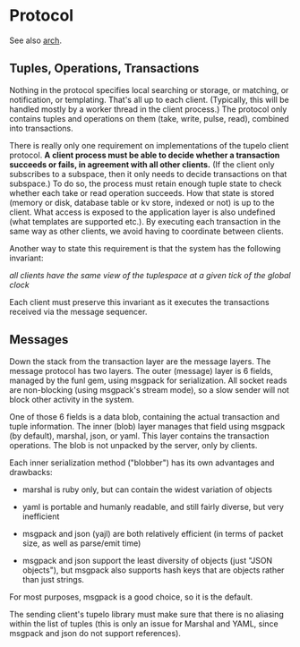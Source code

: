 Protocol
========

See also [arch](doc/arch.rb).

Tuples, Operations, Transactions
--------------------------------

Nothing in the protocol specifies local searching or storage, or matching, or notification, or templating. That's all up to each client. (Typically, this will be handled mostly by a worker thread in the client process.) The protocol only contains tuples and operations on them (take, write, pulse, read), combined into transactions.

There is really only one requirement on implementations of the tupelo client protocol. **A client process must be able to decide whether a transaction succeeds or fails, in agreement with all other clients.** (If the client only subscribes to a subspace, then it only needs to decide transactions on that subspace.) To do so, the process must retain enough tuple state to check whether each take or read operation succeeds. How that state is stored (memory or disk, database table or kv store, indexed or not) is up to the client. What access is exposed to the application layer is also undefined (what templates are supported etc.). By executing each transaction in the same way as other clients, we avoid having to coordinate between clients.

Another way to state this requirement is that the system has the following invariant:

*all clients have the same view of the tuplespace at a given tick of the global clock*

Each client must preserve this invariant as it executes the transactions received via the message sequencer.

Messages
--------

Down the stack from the transaction layer are the message layers. The message protocol has two layers. The outer (message) layer is 6 fields, managed by the funl gem, using msgpack for serialization. All socket reads are non-blocking (using msgpack's stream mode), so a slow sender will not block other activity in the system.

One of those 6 fields is a data blob, containing the actual transaction and tuple information. The inner (blob) layer manages that field using msgpack (by default), marshal, json, or yaml. This layer contains the transaction operations. The blob is not unpacked by the server, only by clients.

Each inner serialization method ("blobber") has its own advantages and drawbacks:

* marshal is ruby only, but can contain the widest variation of objects

* yaml is portable and humanly readable, and still fairly diverse, but very inefficient

* msgpack and json (yajl) are both relatively efficient (in terms of packet size, as well as parse/emit time)

* msgpack and json support the least diversity of objects (just "JSON objects"), but msgpack also supports hash keys that are objects rather than just strings.

For most purposes, msgpack is a good choice, so it is the default.

The sending client's tupelo library must make sure that there is no aliasing within the list of tuples (this is only an issue for Marshal and YAML, since msgpack and json do not support references).

